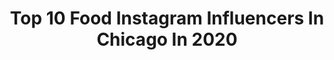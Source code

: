 ---
title: Top 10 Food Instagram Influencers In Chicago In 2020
description: >-
  Find top food Instagram influencers in Chicago in 2020. Most popular hashtags: #stayhomesavelives #mothersday2020 #supportlocal #choosechicago.
platform: Instagram
profiles:
  - username: "bestdatefood"
    fullname: >-
      Best Date Food | Chicago
    location: "United States"
    followers: 15558
    engagement: 434
    commentsToLikes: 0.080870
    id: ck5hlraaykpnr0i116t65d99k
    verified: false
    hashtags: "#chicagorestaurantweek, #nationalmeatballday, #parmesancheese, #bestdatefood"
  - username: "lettherebefood_"
    fullname: >-
      Let There Be Food_ | Chicago
    location: "United States"
    followers: 5322
    engagement: 620
    commentsToLikes: 0.320112
    id: ckaornqyfo1hi0i78xhtxgo7f
    verified: false
    hashtags: "#tacotuesday, #pressseltzer, #enjoypress, #hbtpress"
  - username: "likefoodchicago"
    fullname: >-
      Like Food Chicago
    location: "United States"
    followers: 128157
    engagement: 207
    commentsToLikes: 0.023785
    id: ck5zjfmt2hi2d0i14zhet6y7i
    verified: false
    hashtags: "#likefoodchicaho, #tacotuesday, #likefoodchicago, #vegan"
  - username: "chicago.wine.dude"
    fullname: >-
      Nick
    location: "United States"
    followers: 38059
    engagement: 360
    commentsToLikes: 0.031782
    id: ckaow43487c4u0i785cmvnwgb
    verified: false
    hashtags: "#itsfromnapa"
  - username: "fromuyenwithlove"
    fullname: >-
      Uyen Tran ✨
    location: "United States"
    followers: 16862
    engagement: 238
    commentsToLikes: 0.097010
    id: ck14kh6nypi0t0i19e83bp870
    verified: false
    hashtags: "#quarantinecooking, #pancake, #mochi, #mychicagothursday"
  - username: "fabsoopark"
    fullname: >-
      Chicago Food & Travel
    location: "United States"
    followers: 37207
    engagement: 122
    commentsToLikes: 0.042160
    id: ck0w3iuzbtn160i199zlvm9qx
    verified: false
    hashtags: "#quarantinebirthday, #madetodeliver, #cerealboxhack, #cerealboxchallenge"
  - username: "312food"
    fullname: >-
      Chicago Food Blogger • 312food
    location: "United States"
    followers: 109914
    engagement: 134
    commentsToLikes: 0.037378
    id: ck5zjfr9thicd0i14509zhc7z
    verified: false
    hashtags: "#stayhomesavelives, #flattenthecurvechi, #alonetogether, #hellmannspartner"
  - username: "wgnnews"
    fullname: >-
      WGN News
    location: "United States"
    followers: 147977
    engagement: 78
    commentsToLikes: 0.019546
    id: ck6tnl143a26m0j71bqpwgrv6
    verified: true
    hashtags: "#chicagohome, #teachers, #followingchicago, #mothersday2020"
  - username: "mallorykorol"
    fullname: >-
      Chicago Food With Mal
    location: "United States"
    followers: 27310
    engagement: 183
    commentsToLikes: 0.109527
    id: ck9hb1us6f0rt0j78i2izbw9g
    verified: false
    hashtags: "#tbt, #supportlocal, #thegreatamericantakeout"
  - username: "inspiringkitchen"
    fullname: >-
      Chicago Food🌷Travel🌷Lifestyle
    location: "United States"
    followers: 47738
    engagement: 116
    commentsToLikes: 0.116913
    id: ck9wowj1k6voo0j785tdbhxiy
    verified: false
    hashtags: "#pizzapizzapizza, #chocolatecakes, #eeeeeats, #tacotuesdays"
---